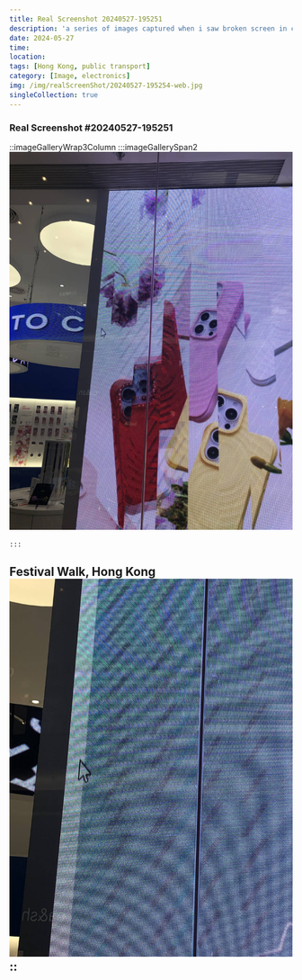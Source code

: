 ```yaml
---
title: Real Screenshot 20240527-195251
description: 'a series of images captured when i saw broken screen in city'
date: 2024-05-27
time: 
location: 
tags: [Hong Kong, public transport]
category: [Image, electronics]
img: /img/realScreenShot/20240527-195254-web.jpg
singleCollection: true
---
```


### Real Screenshot #20240527-195251

::imageGalleryWrap3Column
    :::imageGallerySpan2
    ![Alttext](/img/realScreenShot/20240527-195254-web.jpg)

    :::
Festival Walk, Hong Kong
     ![Alttext](/img/realScreenShot/20240527-195251-web.jpg)
::
---